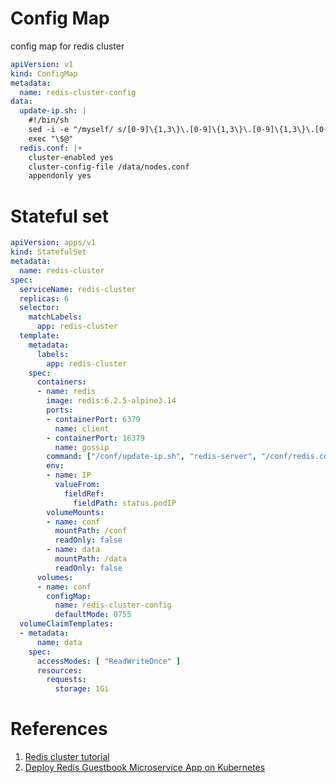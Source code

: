 # Config Map

config map for redis cluster
```yaml
apiVersion: v1
kind: ConfigMap
metadata:
  name: redis-cluster-config
data:
  update-ip.sh: |
    #!/bin/sh
    sed -i -e "/myself/ s/[0-9]\{1,3\}\.[0-9]\{1,3\}\.[0-9]\{1,3\}\.[0-9]\{1,3\}/${IP}/" /data/nodes.conf
    exec "\$@"
  redis.conf: |+
    cluster-enabled yes
    cluster-config-file /data/nodes.conf
    appendonly yes
```

# Stateful set

```yaml
apiVersion: apps/v1
kind: StatefulSet
metadata:
  name: redis-cluster
spec:
  serviceName: redis-cluster
  replicas: 6
  selector:
    matchLabels:
      app: redis-cluster
  template:
    metadata:
      labels:
        app: redis-cluster
    spec:
      containers:
      - name: redis
        image: redis:6.2.5-alpine3.14
        ports:
        - containerPort: 6379
          name: client
        - containerPort: 16379
          name: gossip
        command: ["/conf/update-ip.sh", "redis-server", "/conf/redis.conf"]
        env:
        - name: IP
          valueFrom:
            fieldRef:
              fieldPath: status.podIP
        volumeMounts:
        - name: conf
          mountPath: /conf
          readOnly: false
        - name: data
          mountPath: /data
          readOnly: false
      volumes:
      - name: conf
        configMap:
          name: redis-cluster-config
          defaultMode: 0755
  volumeClaimTemplates:
  - metadata:
      name: data
    spec:
      accessModes: [ "ReadWriteOnce" ]
      resources:
        requests:
          storage: 1Gi
```


# References

1. [Redis cluster tutorial](https://redis.io/topics/cluster-tutorial)
2. [Deploy Redis Guestbook Microservice App on Kubernetes](https://platform9.com/docs/kubernetes/tutorials-deploy-redis-microservices-app)

